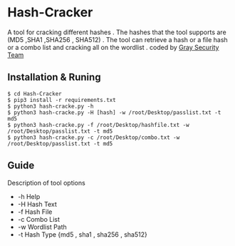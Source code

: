 # Hash-Cracker
A tool for cracking different hashes . The hashes that the tool supports are (MD5 ,SHA1 ,SHA256 , SHA512) .
The tool can retrieve a hash or a file hash or a combo list  and cracking all on the wordlist .
coded by [Gray Security Team](https://T.me/S3CURITY_GRAY)





## Installation & Runing
``` 
$ cd Hash-Cracker 
$ pip3 install -r requirements.txt
$ python3 hash-cracke.py -h 
$ python3 hash-cracke.py -H [hash] -w /root/Desktop/passlist.txt -t md5
$ python3 hash-cracke.py -f /root/Desktop/hashfile.txt -w /root/Desktop/passlist.txt -t md5
$ python3 hash-cracke.py -c /root/Desktop/combo.txt -w /root/Desktop/passlist.txt -t md5
``` 
## Guide 

Description of tool options

* -h Help 
* -H Hash Text
* -f Hash File
* -c Combo List 
* -w Wordlist Path 
* -t Hash Type {md5 , sha1 , sha256 , sha512}
